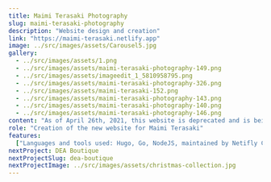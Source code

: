 ```yaml
---
title: Maimi Terasaki Photography
slug: maimi-terasaki-photography
description: "Website design and creation"
link: "https://maimi-terasaki.netlify.app"
image: ../src/images/assets/Carousel5.jpg
gallery:
  - ../src/images/assets/1.png
  - ../src/images/assets/maimi-terasaki-photography-149.png
  - ../src/images/assets/imageedit_1_5810958795.png
  - ../src/images/assets/maimi-terasaki-photography-326.png
  - ../src/images/assets/maimi-terasaki-152.png
  - ../src/images/assets/maimi-terasaki-photography-143.png
  - ../src/images/assets/maimi-terasaki-photography-140.png
  - ../src/images/assets/maimi-terasaki-photography-146.png
content: "As of April 26th, 2021, this website is deprecated and is being hosted on Netlify only as a design showcase for my portfolio. This website was built with HugoJS, Netlify CMS, and Cloudinary for image management"
role: "Creation of the new website for Maimi Terasaki"
features:
  ["Languages and tools used: Hugo, Go, NodeJS, maintained by Netifly CMS."]
nextProject: DEA Boutique
nextProjectSlug: dea-boutique
nextProjectImage: ../src/images/assets/christmas-collection.jpg
---
```

